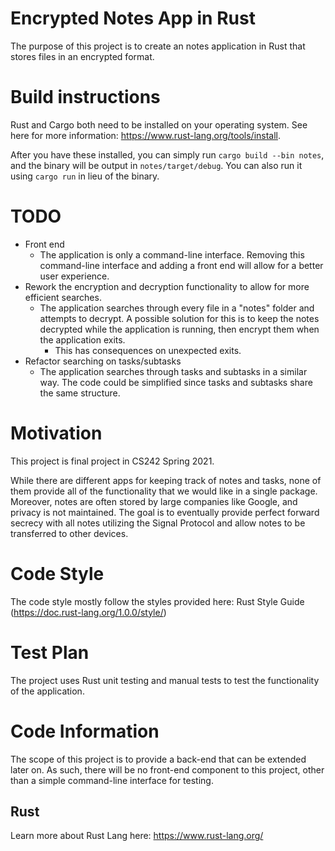 # Encrypted Notes App in Rust

The purpose of this project is to create an notes application in Rust that stores files in an encrypted format.

# Build instructions
Rust and Cargo both need to be installed on your operating system. See here for more information: https://www.rust-lang.org/tools/install.

After you have these installed, you can simply run `cargo build --bin notes`, and the binary will be output in `notes/target/debug`. You can also run it using `cargo run` in lieu of the binary.

# TODO

* Front end
   * The application is only a command-line interface. Removing this command-line interface and adding a front end will allow for a better user experience. 
* Rework the encryption and decryption functionality to allow for more efficient searches.
   * The application searches through every file in a "notes" folder and attempts to decrypt. A possible solution for this is to keep the notes decrypted while the application is running, then encrypt them when the application exits.
     * This has consequences on unexpected exits.
* Refactor searching on tasks/subtasks
   * The application searches through tasks and subtasks in a similar way. The code could be simplified since tasks and subtasks share the same structure.

# Motivation

This project is final project in CS242 Spring 2021.

While there are different apps for keeping track of notes and tasks, none of them provide all of the functionality that we would like in a single package. Moreover, notes are often stored by large companies like Google, and privacy is not maintained. The goal is to eventually provide perfect forward secrecy with all notes utilizing the Signal Protocol and allow notes to be transferred to other devices. 

# Code Style

The code style mostly follow the styles provided here: Rust Style Guide (https://doc.rust-lang.org/1.0.0/style/)

# Test Plan

The project uses Rust unit testing and manual tests to test the functionality of the application.

# Code Information

The scope of this project is to provide a back-end that can be extended later on. As such, there will be no front-end component to this project, other than a simple command-line interface for testing.

## Rust
Learn more about Rust Lang here: https://www.rust-lang.org/
